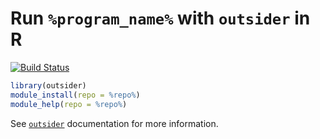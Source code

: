 # Run `%program_name%` with `outsider` in R
[![Build Status](https://travis-ci.org/%repo%.svg?branch=master)](https://travis-ci.org/%repo%)


```r
library(outsider)
module_install(repo = %repo%)
module_help(repo = %repo%)
```

See [`outsider`](https://github.com/AntonelliLab/outsider) documentation for more information.
